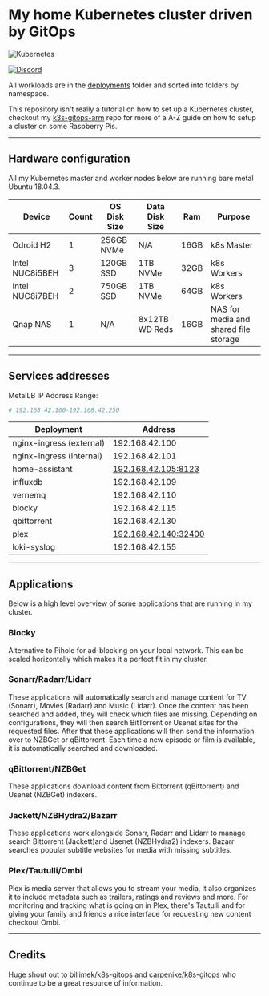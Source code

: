 # My home Kubernetes cluster driven by GitOps

![Kubernetes](https://i.imgur.com/p1RzXjQ.png)

[![Discord](https://img.shields.io/badge/discord-chat-7289DA.svg?maxAge=60&style=flat-square)](https://discord.gg/hk58BZV)

All workloads are in the [deployments](./deployments/) folder and sorted into folders by namespace. 

This repository isn't really a tutorial on how to set up a Kubernetes cluster, checkout my [k3s-gitops-arm](https://github.com/onedr0p/k3s-gitops-arm) repo for more of a A-Z guide on how to setup a cluster on some Raspberry Pis.

---

## Hardware configuration

All my Kubernetes master and worker nodes below are running bare metal Ubuntu 18.04.3.

|Device         |Count  |OS Disk Size|Data Disk Size|Ram    |Purpose                              |
|---------------|-------|------------|--------------|-------|-------------------------------------|
|Odroid H2      |1      |256GB NVMe  |N/A           |16GB   |k8s Master                           |
|Intel NUC8i5BEH|3      |120GB SSD   |1TB NVMe      |32GB   |k8s Workers                          |
|Intel NUC8i7BEH|2      |750GB SSD   |1TB NVMe      |64GB   |k8s Workers                          |
|Qnap NAS       |1      |N/A         |8x12TB WD Reds|16GB   |NAS for media and shared file storage|

---

## Services addresses

MetalLB IP Address Range:

```bash
# 192.168.42.100-192.168.42.250
```

| Deployment                     | Address                                                 |
|--------------------------------|---------------------------------------------------------|
| nginx-ingress (external)       | 192.168.42.100                                          |
| nginx-ingress (internal)       | 192.168.42.101                                          |
| home-assistant                 | [192.168.42.105:8123](http://192.168.42.105:8123)       |
| influxdb                       | 192.168.42.109                                          |
| vernemq                        | 192.168.42.110                                          |
| blocky                         | 192.168.42.115                                          |
| qbittorrent                    | 192.168.42.130                                          |
| plex                           | [192.168.42.140:32400](http://192.168.42.140:32400/web) |
| loki-syslog                    | 192.168.42.155                                          |

---

## Applications

Below is a high level overview of some applications that are running in my cluster.

### Blocky

Alternative to Pihole for ad-blocking on your local network. This can be scaled horizontally which makes it a perfect fit in my cluster.

### Sonarr/Radarr/Lidarr

These applications will automatically search and manage content for TV (Sonarr), Movies (Radarr) and Music (Lidarr). Once the content has been searched and added, they will check which files are missing. Depending on configurations, they will then search BitTorrent or Usenet sites for the requested files. After that these applications will then send the information over to NZBGet or qBittorrent. Each time a new episode or film is available, it is automatically searched and downloaded.

### qBittorrent/NZBGet

These applications download content from Bittorrent (qBittorrent) and Usenet (NZBGet) indexers.

### Jackett/NZBHydra2/Bazarr

These applications work alongside Sonarr, Radarr and Lidarr to manage search Bittorrent (Jackett)and Usenet (NZBHydra2) indexers. Bazarr searches popular subtitle websites for media with missing subtitles.

### Plex/Tautulli/Ombi

Plex is media server that allows you to stream your media, it also organizes it to include metadata such as trailers, ratings and reviews and more. For monitoring and tracking what is going on in Plex, there's Tautulli and for giving your family and friends a nice interface for requesting new content checkout Ombi.

---

## Credits

Huge shout out to [billimek/k8s-gitops](https://github.com/billimek/k8s-gitops) and [carpenike/k8s-gitops](https://github.com/carpenike/k8s-gitops) who continue to be a great resource of information.
